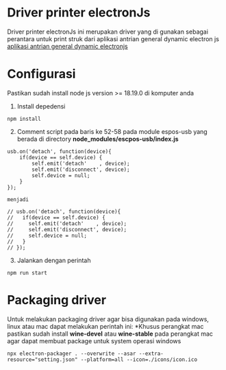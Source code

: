 # Driver printer electronJs

Driver printer electronJs ini merupakan driver yang di gunakan sebagai perantara untuk print struk dari aplikasi antrian general dynamic electron js [aplikasi antrian general dynamic electronjs](doc:https://github.com/aderahman007/aplikasi-antrian-general-electronjs)

# Configurasi
Pastikan sudah install node js version >= 18.19.0 di komputer anda
1. Install depedensi
```
npm install
```
2. Comment script pada baris ke 52-58 pada module espos-usb yang berada di directory **node_modules/escpos-usb/index.js**
```
usb.on('detach', function(device){
    if(device == self.device) {
        self.emit('detach'    , device);
        self.emit('disconnect', device);
        self.device = null;
    }
});

menjadi 

// usb.on('detach', function(device){
//   if(device == self.device) {
//     self.emit('detach'    , device);
//     self.emit('disconnect', device);
//     self.device = null;
//   }
// });
```

3. Jalankan dengan perintah 
```
npm run start
```

# Packaging driver
Untuk melakukan packaging driver agar bisa digunakan pada windows, linux atau mac dapat melakukan perintah ini:
*Khusus perangkat mac pastikan sudah install **wine-devel** atau **wine-stable** pada perangkat mac agar dapat membuat package untuk system operasi windows
```
npx electron-packager . --overwrite --asar --extra-resource="setting.json" --platform=all --icon=./icons/icon.ico
```
